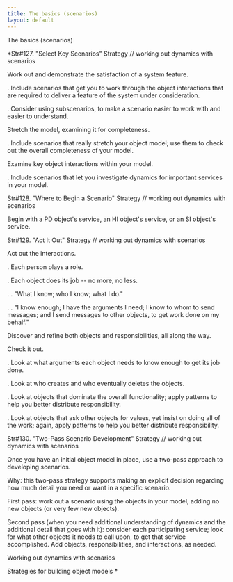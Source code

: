 ```yaml
---
title: The basics (scenarios)
layout: default
---
```




The basics (scenarios)


*Str#127. &quot;Select Key Scenarios&quot; Strategy // working out dynamics with
scenarios 

 Work out and demonstrate the satisfaction of a system feature. 

. Include scenarios that get you to work through the object interactions that are
required to deliver a feature of the system under consideration. 

. Consider using subscenarios, to make a scenario easier to work with and easier to
understand. 

 Stretch the model, examining it for completeness. 

. Include scenarios that really stretch your object model; use them to check out the
overall completeness of your model. 

 Examine key object interactions within your model. 

. Include scenarios that let you investigate dynamics for important services in your
model. 

Str#128. &quot;Where to Begin a Scenario&quot; Strategy // working out dynamics with
scenarios 

 Begin with a PD object's service, an HI object's service, or an SI object's
service. 

Str#129. &quot;Act It Out&quot; Strategy // working out dynamics with scenarios 

 Act out the interactions. 

. Each person plays a role. 

. Each object does its job -- no more, no less. 

. . &quot;What I know; who I know; what I do.&quot; 

. . &quot;I know enough; I have the arguments I need; I know to whom to send messages;
and I send messages to other objects, to get work done on my behalf.&quot; 

 Discover and refine both objects and responsibilities, all along the way. 

 Check it out. 

. Look at what arguments each object needs to know enough to get its job done. 

. Look at who creates and who eventually deletes the objects. 

. Look at objects that dominate the overall functionality; apply patterns to help you
better distribute responsibility. 

. Look at objects that ask other objects for values, yet insist on doing all of the
work; again, apply patterns to help you better distribute responsibility. 

Str#130. &quot;Two-Pass Scenario Development&quot; Strategy // working out dynamics
with scenarios 

 Once you have an initial object model in place, use a two-pass approach to
developing scenarios. 

 Why: this two-pass strategy supports making an explicit decision regarding how much
detail you need or want in a specific scenario. 

 First pass: work out a scenario using the objects in your model, adding no new
objects (or very few new objects). 

 Second pass (when you need additional understanding of dynamics and the additional
detail that goes with it): consider each participating service; look for what other
objects it needs to call upon, to get that service accomplished. Add objects,
responsibilities, and interactions, as needed. 

Working out dynamics with scenarios

Strategies for building object models
*
